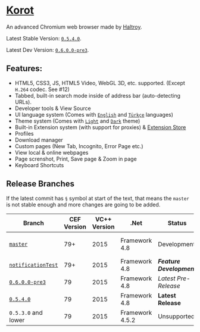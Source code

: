 # [Korot](https://haltroy.com/Korot.html "Korot's Page")
An advanced Chromium web browser made by [Haltroy](https://haltroy.com "Haltroy's Website").

Latest Stable Version: [`0.5.4.0`](https://github.com/Haltroy/Korot/releases/tag/0.5.4.0).

Latest Dev Version: [`0.6.0.0-pre3`](https://github.com/Haltroy/Korot/releases/tag/0.6.0.0-pre3).


## Features:
 - HTML5, CSS3, JS, HTML5 Video, WebGL 3D, etc. supported. (Except `H.264` codec. See #12)
 - Tabbed, built-in search mode inside of address bar (auto-detecting URLs).
 - Developer tools & View Source
 - UI language system (Comes with [`English`](https://haltroy.com/store/Korot/Languages/Haltroy.English/) and [`Türkçe`](https://haltroy.com/store/Korot/Languages/Haltroy.Türkçe/) languages)
 - Theme system (Comes with [`Light`](https://haltroy.com/store/Korot/Themes/Haltroy.KorotLight/) and [`Dark`](https://haltroy.com/store/Korot/Themes/Haltroy.KorotDark/) theme)
 - Built-in Extension system (with support for proxies) & [Extension Store](https://haltroy.com/store/Korot/Extensions/)
 - Profiles
 - Download manager
 - Custom pages (New Tab, Incognito, Error Page etc.)
 - View local & online webpages
 - Page screnshot, Print, Save page & Zoom in page
 - Keyboard Shortcuts
 
 ## Release Branches

 If the latest commit has `§` symbol at start of the text, that means the `master` is not stable enough and more changes are going to be added.

 | Branch                                                              | CEF Version | VC++ Version | .Net | Status | Release Time |
|----------------------------------------------------------------------|------|------|-------|-----------------|-------------------|
| [`master`](https://github.com/haltroy/korot)                      | 79+ | 2015 | Framework 4.8 | Development | Scheduled to ~23.4.2020 |
| [`notificationTest`](https://github.com/Haltroy/Korot/tree/notificationsTest)                      | 79+ | 2015 | Framework 4.8 | _**Feature Development**_ | i have no idea |
| [`0.6.0.0-pre3`](https://github.com/Haltroy/Korot/tree/0.6.0.0-pre3) | 79 | 2015 | Framework 4.8 | *Latest Pre-Release* | 17.4.2020 |
| [`0.5.4.0`](https://github.com/Haltroy/Korot/tree/0.5.4.0) | 79 | 2015 | Framework 4.8 | **Latest Release** | 03.4.2020 |
| `0.5.3.0` and lower | 79 | 2015 | Framework 4.5.2 | Unsupported | Before 03.4.2020 |
